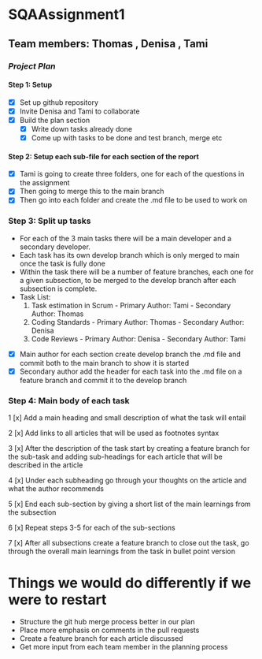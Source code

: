 # SQAAssignment1
## **Team members: Thomas , Denisa , Tami**
### *Project Plan*

#### Step 1: Setup
- [x] Set up github repository
- [x] Invite Denisa and Tami to collaborate
- [x] Build the plan section
    - [x] Write down tasks already done
    - [x] Come up with tasks to be done and test branch, merge etc

#### Step 2: Setup each sub-file for each section of the report
- [x] Tami is going to create three folders, one for each of the questions in the assignment
- [x] Then going to merge this to the main branch
- [x] Then go into each folder and create the .md file to be used to work on

### Step 3: Split up tasks
- For each of the 3 main tasks there will be a main developer and a secondary developer.
- Each task has its own develop branch which is only merged to main once the task is fully done
- Within the task there will be a number of feature branches, each one for a given subsection, to be merged to the develop branch after each          subsection is complete.
- Task List: 
    1. Task estimation in Scrum - Primary Author: Tami - Secondary Author: Thomas
    2. Coding Standards - Primary Author: Thomas - Secondary Author: Denisa
    3. Code Reviews - Primary Author: Denisa - Secondary Author: Tami
- [x] Main author for each section create develop branch the .md file and commit both to the main branch to show it is started
- [x] Secondary author add the header for each task into the .md file on a feature branch and commit it to the develop branch

### Step 4: Main body of each task
1 [x] Add a main heading and small description of what the task will entail

2 [x] Add links to all articles that will be used as footnotes syntax

3 [x] After the description of the task start by creating a feature branch for the sub-task and adding sub-headings for each article that will be described in the article

4 [x] Under each subheading go through your thoughts on the article and what the author recommends

5 [x] End each sub-section by giving a short list of the main learnings from the subsection

6 [x] Repeat steps 3-5 for each of the sub-sections

7 [x] After all subsections create a feature branch to close out the task, go through the overall main learnings from the task in bullet point version


# Things we would do differently if we were to restart
- Structure the git hub merge process better in our plan
- Place more emphasis on comments in the pull requests
- Create a feature branch for each article discussed
- Get more input from each team member in the planning process